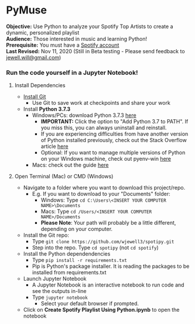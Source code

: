 # PyMuse
<b>Objective:</b> Use Python to analyze your Spotify Top Artists to create a dynamic, personalized playlist  
<b>Audience:</b> Those interested in music and learning Python!  
<b>Prerequisite:</b> You must have a [Spotify account](https://accounts.spotify.com/en/login?continue=https)  
<b>Last Revised:</b> Nov 11, 2020 (Still in Beta testing - Please send feedback to jewell.will@gmail.com)

### Run the code yourself in a Jupyter Notebook!

1. Install Dependencies
    - [Install Git](https://git-scm.com/book/en/v2/Getting-Started-Installing-Git)
        - Use Git to save work at checkpoints and share your work 
    - Install <b>Python 3.7.3</b>
        - Windows/PCs: download Python 3.7.3 [here](https://www.python.org/ftp/python/3.7.3/python-3.7.3-amd64-webinstall.exe)
            - <b>IMPORTANT:</b> Click the option to "Add Python 3.7 to PATH". If you miss this, you can always uninstall and reinstall.
            - If you are experiencing difficulties from have another version of Python installed previously, check out the Stack Overflow article [here](https://stackoverflow.com/questions/5087831/how-should-i-set-default-python-version-in-windows)
            - Optional: If you want to manage multiple versions of Python on your Windows machine, check out pyenv-win [here](https://github.com/pyenv-win/pyenv-win)
        - Macs: check out the guide [here](https://opensource.com/article/19/5/python-3-default-mac)

2. Open Terminal (Mac) or CMD (Windows)
    - Navigate to a folder where you want to download this project/repo. 
        - E.g. If you want to download to your "Documents" folder:
            - Windows: Type ```cd C:\Users\<INSERT YOUR COMPUTER NAME>\Documents``` 
            - Macs: Type ```cd /Users/<INSERT YOUR COMPUTER NAME>/Documents```
            - <b>Please Note</b>: Your path will probably be a little different, depending on your computer.
    - Install the Git repo:
        - Type ```git clone https://github.com/wjewell3/spotipy.git```
        - Step into the repo. Type ```cd spotipy``` (not ```cd spotify```)
    - Install the Python dependendencies
        - Type ```pip install -r requirements.txt```
        - Pip is Python's package installer. It is reading the packages to be installed from requirements.txt
    - Launch Jupyter Notebook 
        - A Jupyter Notebook is an interactive notebook to run code and see the outputs in-line
        - Type ```jupyter notebook```
            - Select your default browser if prompted.
    - Click on <b>Create Spotify Playlist Using Python.ipynb</b> to open the notebook